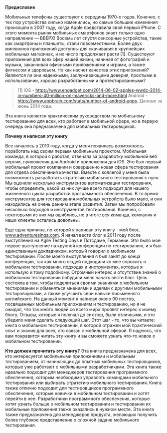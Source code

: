 **Предисловие**

Мобильные телефоны существуют с середины 1970-х годов. Конечно, с тех пор устройства сильно изменились, но самые большие
изменения произошли в 2007 году, когда Apple представила свой первый iPhone. С этого момента рынок мобильных смартфонов
знает только одно направление — ВВЕРХ! Восемь лет спустя сенсорные устройства, такие как смартфоны и планшеты, стали
повсеместными. Более двух миллионов приложений доступны для скачивания в крупнейших мобильных магазинах, и их число
продолжает расти [1]. Существуют приложения для всех сфер нашей жизни, начиная от фотографий и музыки, заканчивая офисными
приложениями и играми, а также фитнесом и здоровьем. Но как насчет качества этих приложений? Являются ли они надежными,
заслуживающими доверия, простыми в использовании, хорошо разработанными и протестированными?

> [1]  iOS - https://www.engadget.com/2014-06-02-apples-wwdc-2014-in-numbers-40-million-on-mavericks-and-more.html 
> Android - https://www.appbrain.com/stats/number-of-android-apps.
> Данные за июнь 2014 года.

Эта книга является практическим руководством по мобильному тестированию для всех, кто работает в мобильной сфере, но в
первую очередь она предназначена для мобильных тестировщиков.

**Почему я написал эту книгу**

Все началось в 2010 году, когда у меня появилась возможность поработать над своим первым мобильным
проектом. Мобильная команда, в которой я работал, отвечала за разработку мобильной веб версии, приложения для Android и
приложения для iOS. Это был первый мобильный проект компании и совершенно новая сфера тестирования для отдела обеспечения
качества. Вместе с коллегой у меня была возможность разработать стратегию мобильного тестирования с нуля. Мы оценили
несколько инструментов автоматизации тестирования, чтобы определить, какой из них лучше всего подходит для нашего
жизненного цикла разработки программного обеспечения. В то время инструментов для тестирования мобильных устройств было
мало, и они находились на очень ранним этапе развития. Затем мы попробовали несколько подходов и инструментов тестирования.
Конечно, с некоторыми из них мы ошиблись, но в итоге вся команда, компания и наши клиенты остались довольны.

Еще одна причина, по которой я написал эту книгу - мой блог, www.adventuresinqa.com. Я начал вести блог в 2011 году после 
выступления на Agile Testing Days в Потсдаме, Германии. Это было мое первое выступление на крупной конференции по тестированию, 
и я был единственным докладчиком, который говорил о мобильном тестировании. После моего выступления я был занят до конца 
конференции, так как много людей подходили ко мне спросить о мобильном тестировании, подходах и инструментах, которые я 
использую и тому подобному. Огромный интерес и отсутствие знаний о мобильном тестировании побудили меня начать вести блог. 
Цель состояла в том, чтобы поделиться своими знаниями о мобильном тестировании и обменяться мнениями и идеями с другими 
мобильными тестировщиками, а также улучшить свои навыки письменного английского. На данный момент я написал около 90 постов, 
посвященных мобильным приложениям и тестированию, но я не ожидал, что так много людей со всего мира проявят интерес к 
моему блогу. Отзывы, которые я получал до сих пор, были отличными, и это убедило меня сделать следующий шаг. Этот шаг - то, 
что вы читаете: книга о мобильном тестировании, в которой отражен мой практический опыт и знания для всех, кто связан с 
мобильной сферой. Я надеюсь, что вам понравится читать эту книгу и вы сможете узнать что-то новое о мобильном тестировании.

**Кто должен прочитать эту книгу?**
Эта книга предназначена для всех, кто интересуется мобильными приложениями и мобильным тестированием, от начинающих до 
опытных мобильных тестировщиков, которые уже работают с мобильными разработчиками. 
Эта книга также идеально подходит для менеджеров тестирования программного обеспечения, которым необходимо управлять 
командами мобильного тестирования или выбирать стратегию мобильного тестирования. 
Книга также отлично подходит для тестировщиков программного обеспечения, которые новички в мобильном тестировании и хотят 
перейти в нее. 
Разработчики программного обеспечения, которые хотят узнать больше о мобильном тестировании и тестировании их мобильные 
приложения также оказались в нужном месте.
Эта книга также предназначена для менеджеров продукта, желающих получить более глубокое представление о сложной задаче 
мобильного тестирования.
